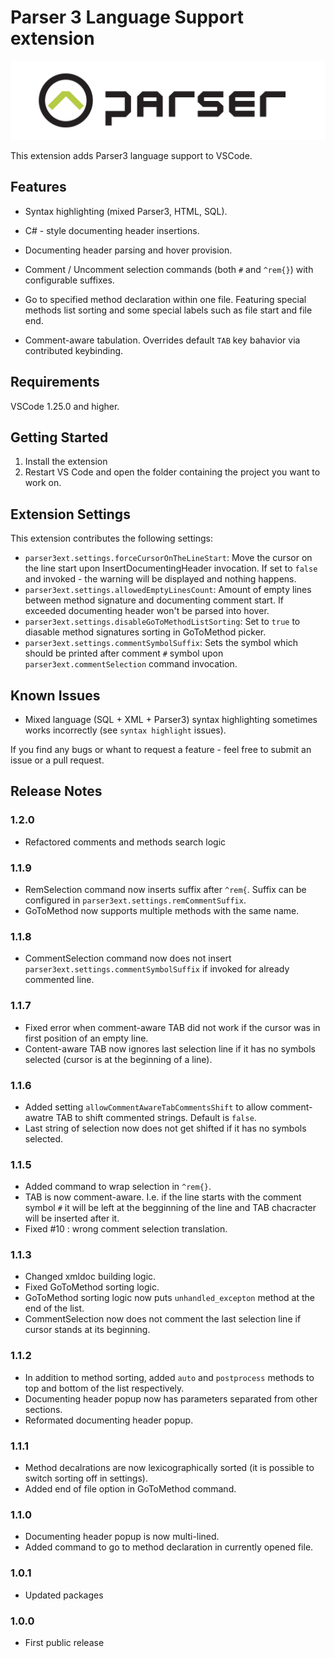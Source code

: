 # Parser 3 Language Support extension

![](.\images\logo.png)

This extension adds Parser3 language support to VSCode.

## Features

- Syntax highlighting (mixed Parser3, HTML, SQL).

- C# - style documenting header insertions.

- Documenting header parsing and hover provision.

- Comment / Uncomment selection commands (both `#` and `^rem{}`) with configurable suffixes.

- Go to specified method declaration within one file. Featuring special methods list sorting and some special labels such as file start and file end.

- Comment-aware tabulation. Overrides default `TAB` key bahavior via contributed keybinding.

## Requirements

VSCode 1.25.0 and higher.

## Getting Started

1. Install the extension
2. Restart VS Code and open the folder containing the project you want to work on.

## Extension Settings

This extension contributes the following settings:

* `parser3ext.settings.forceCursorOnTheLineStart`: Move the cursor on the line start upon InsertDocumentingHeader invocation. If set to `false` and invoked - the warning will be displayed and nothing happens.
* `parser3ext.settings.allowedEmptyLinesCount`: Amount of empty lines between method signature and documenting comment start. If exceeded documenting header won't be parsed into hover.
* `parser3ext.settings.disableGoToMethodListSorting`: Set to `true` to diasable method signatures sorting in GoToMethod picker.
* `parser3ext.settings.commentSymbolSuffix`: Sets the symbol which should be printed after comment `#` symbol upon `parser3ext.commentSelection` command invocation.

## Known Issues

- Mixed language (SQL + XML + Parser3) syntax highlighting sometimes works incorrectly (see `syntax highlight` issues).

If you find any bugs or whant to request a feature - feel free to submit an issue or a pull request.

## Release Notes

### 1.2.0

- Refactored comments and methods search logic

### 1.1.9

- RemSelection command now inserts suffix after `^rem{`. Suffix can be configured in `parser3ext.settings.remCommentSuffix`.
- GoToMethod now supports multiple methods with the same name.

### 1.1.8

- CommentSelection command now does not insert `parser3ext.settings.commentSymbolSuffix` if invoked for already commented line.

### 1.1.7

- Fixed error when comment-aware TAB did not work if the cursor was in first position of an empty line.
- Content-aware TAB now ignores last selection line if it has no symbols selected (cursor is at the beginning of a line).

### 1.1.6

- Added setting `allowCommentAwareTabCommentsShift` to allow comment-awatre TAB to shift commented strings. Default is `false`.
- Last string of selection now does not get shifted if it has no symbols selected.

### 1.1.5

- Added command to wrap selection in `^rem{}`.
- TAB is now comment-aware. I.e. if the line starts with the comment symbol `#` it will be left at the begginning of the line and TAB chacracter will be inserted after it.
- Fixed #10 : wrong comment selection translation.

### 1.1.3

- Changed xmldoc building logic.
- Fixed GoToMethod sorting logic.
- GoToMethod sorting logic now puts `unhandled_excepton` method at the end of the list.
- CommentSelection now does not comment the last selection line if cursor stands at its beginning.

### 1.1.2

- In addition to method sorting, added `auto` and `postprocess` methods to top and bottom of the list respectively.
- Documenting header popup now has parameters separated from other sections.
- Reformated documenting header popup.

### 1.1.1

- Method decalrations are now lexicographically sorted (it is possible to switch sorting off in settings).
- Added end of file option in GoToMethod command.

### 1.1.0

- Documenting header popup is now multi-lined.
- Added command to go to method declaration in currently opened file.

### 1.0.1

- Updated packages

### 1.0.0

- First public release